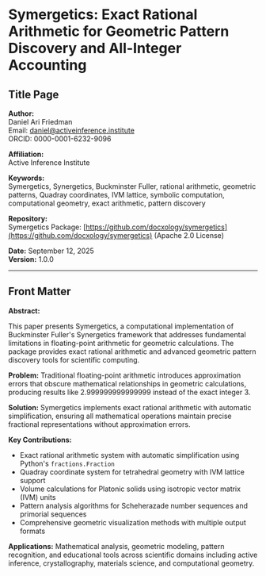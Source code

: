 # Symergetics: Exact Rational Arithmetic for Geometric Pattern Discovery and All-Integer Accounting

## Title Page

**Author:**  
Daniel Ari Friedman  
Email: daniel@activeinference.institute  
ORCID: 0000-0001-6232-9096

**Affiliation:**  
Active Inference Institute

**Keywords:**  
Symergetics, Synergetics, Buckminster Fuller, rational arithmetic, geometric patterns, Quadray coordinates, IVM lattice, symbolic computation, computational geometry, exact arithmetic, pattern discovery

**Repository:**  
Symergetics Package: [https://github.com/docxology/symergetics](https://github.com/docxology/symergetics) (Apache 2.0 License)

**Date:** September 12, 2025  
**Version:** 1.0.0

---

## Front Matter

**Abstract:**

This paper presents Symergetics, a computational implementation of Buckminster Fuller's Synergetics framework that addresses fundamental limitations in floating-point arithmetic for geometric calculations. The package provides exact rational arithmetic and advanced geometric pattern discovery tools for scientific computing.

**Problem:** Traditional floating-point arithmetic introduces approximation errors that obscure mathematical relationships in geometric calculations, producing results like 2.999999999999999 instead of the exact integer 3.

**Solution:** Symergetics implements exact rational arithmetic with automatic simplification, ensuring all mathematical operations maintain precise fractional representations without approximation errors.

**Key Contributions:**
- Exact rational arithmetic system with automatic simplification using Python's `fractions.Fraction`
- Quadray coordinate system for tetrahedral geometry with IVM lattice support
- Volume calculations for Platonic solids using isotropic vector matrix (IVM) units
- Pattern analysis algorithms for Scheherazade number sequences and primorial sequences
- Comprehensive geometric visualization methods with multiple output formats

**Applications:** Mathematical analysis, geometric modeling, pattern recognition, and educational tools across scientific domains including active inference, crystallography, materials science, and computational geometry.

